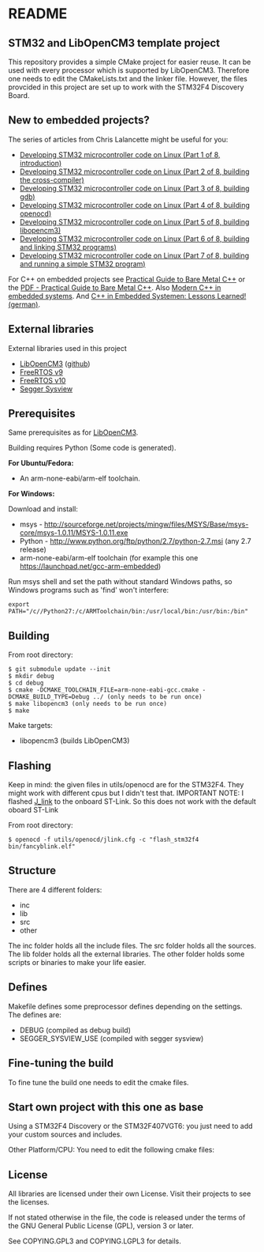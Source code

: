 README
======


STM32 and LibOpenCM3 template project
---------------------------------

This repository provides a simple CMake project for easier reuse.
It can be used with every processor which is supported by LibOpenCM3. Therefore one needs to edit the CMakeLists.txt and the linker file. However, the files provcided in this project are set up to work with the STM32F4 Discovery Board.


New to embedded projects?
-------------------------

The series of articles from Chris Lalancette might be useful for you:
  - [Developing STM32 microcontroller code on Linux (Part 1 of 8, introduction)](http://clalance.blogspot.de/2014/01/developing-stm32-microcontroller-code.html)
  - [Developing STM32 microcontroller code on Linux (Part 2 of 8, building the cross-compiler)](http://clalance.blogspot.de/2014/01/developing-stm32-microcontroller-code_6.html)
  - [Developing STM32 microcontroller code on Linux (Part 3 of 8, building gdb)](http://clalance.blogspot.de/2014/01/developing-stm32-microcontroller-code_8.html)
  - [Developing STM32 microcontroller code on Linux (Part 4 of 8, building openocd)](http://clalance.blogspot.de/2014/01/developing-stm32-microcontroller-code_9.html)
  - [Developing STM32 microcontroller code on Linux (Part 5 of 8, building libopencm3)](http://clalance.blogspot.de/2014/01/developing-stm32-microcontroller-code_10.html)
  - [Developing STM32 microcontroller code on Linux (Part 6 of 8, building and linking STM32 programs)](http://clalance.blogspot.de/2014/01/developing-stm32-microcontroller-code_13.html)
  - [Developing STM32 microcontroller code on Linux (Part 7 of 8, building and running a simple STM32 program)](http://clalance.blogspot.de/2014/01/developing-stm32-microcontroller-code_15.html)

For C++ on embedded projects see [Practical Guide to Bare Metal C++](https://arobenko.gitbooks.io/bare_metal_cpp/content/) or the [PDF - Practical Guide to Bare Metal C++](other/bare_metal_cpp.pdf).
Also [Modern C++ in embedded systems](https://www.embedded.com/design/programming-languages-and-tools/4438660/Modern-C--in-embedded-systems---Part-1--Myth-and-Reality#).
And [C++ in Embedded Systemen: Lessons Learned! (german)](https://www.embedded-software-engineering.de/c-in-embedded-systemen-lessons-learned-a-653915/).

External libraries
----------------

External libraries used in this project
  - [LibOpenCM3](http://libopencm3.org/) ([github](https://github.com/libopencm3/libopencm3))
  - [FreeRTOS v9](https://www.freertos.org/)
  - [FreeRTOS v10](https://www.freertos.org/)
  - [Segger Sysview](https://www.segger.com/products/development-tools/systemview/)


Prerequisites
-------------
Same prerequisites as for [LibOpenCM3](http://libopencm3.org/).

Building requires Python (Some code is generated).

**For Ubuntu/Fedora:**

 - An arm-none-eabi/arm-elf toolchain.

**For Windows:**

 Download and install:

 - msys - http://sourceforge.net/projects/mingw/files/MSYS/Base/msys-core/msys-1.0.11/MSYS-1.0.11.exe
 - Python - http://www.python.org/ftp/python/2.7/python-2.7.msi (any 2.7 release)
 - arm-none-eabi/arm-elf toolchain (for example this one https://launchpad.net/gcc-arm-embedded)

Run msys shell and set the path without standard Windows paths, so Windows programs such as 'find' won't interfere:

    export PATH="/c//Python27:/c/ARMToolchain/bin:/usr/local/bin:/usr/bin:/bin"


Building
--------
From root directory:

    $ git submodule update --init
    $ mkdir debug
    $ cd debug
    $ cmake -DCMAKE_TOOLCHAIN_FILE=arm-none-eabi-gcc.cmake -DCMAKE_BUILD_TYPE=Debug ../ (only needs to be run once)
    $ make libopencm3 (only needs to be run once)
    $ make

Make targets:
  - libopencm3 (builds LibOpenCM3)


Flashing
--------

Keep in mind: the given files in utils/openocd are for the STM32F4. They might work with different cpus but I didn't test that.
IMPORTANT NOTE: I flashed [J_link](https://www.segger.com/products/debug-probes/j-link/models/other-j-links/st-link-on-board/) to the onboard ST-Link. So this does not work with the default oboard ST-Link

From root directory:

    $ openocd -f utils/openocd/jlink.cfg -c "flash_stm32f4 bin/fancyblink.elf"


Structure
---------

There are 4 different folders:
  - inc
  - lib
  - src
  - other

The inc folder holds all the include files.
The src folder holds all the sources.
The lib folder holds all the external libraries.
The other folder holds some scripts or binaries to make your life easier.

Defines
------

Makefile defines some preprocessor defines depending on the settings.
The defines are:
  - DEBUG (compiled as debug build)
  - SEGGER_SYSVIEW_USE (compiled with segger sysview)


Fine-tuning the build
---------------------

To fine tune the build one needs to edit the cmake files.


Start own project with this one as base
---------------------------------------

Using a STM32F4 Discovery or the STM32F407VGT6: you just need to add your custom sources and includes.

Other Platform/CPU:
You need to edit the following cmake files:



License
-------

All libraries are licensed under their own License. Visit their projects to see the licenses.

If not stated otherwise in the file, the  code is released under the terms of the GNU General
Public License (GPL), version 3 or later.

See COPYING.GPL3 and COPYING.LGPL3 for details.
